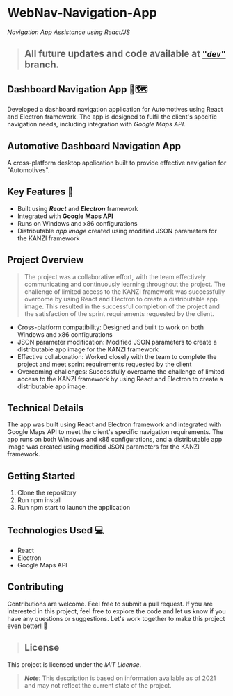 # WebNav-Navigation-App

*Navigation App Assistance using React/JS*

> ## All future updates and code available at **_[`"dev"`](https://github.com/SushankSharma/WebNav-Navigation-App/tree/dev)_** branch.

## Dashboard Navigation App 🚚🗺️
Developed a dashboard navigation application for Automotives using React and Electron framework. The app is designed to fulfil the client's specific navigation needs, including integration with _Google Maps API_.

## Automotive Dashboard Navigation App

A cross-platform desktop application built to provide effective navigation for "Automotives". 

## Key Features 🔑
- Built using ***React*** and ***Electron*** framework
- Integrated with ****Google Maps API****
- Runs on Windows and x86 configurations
- Distributable *app image* created using modified JSON parameters for the KANZI framework

## Project Overview
> The project was a collaborative effort, with the team effectively communicating and continuously learning throughout the project. The challenge of limited access to the KANZI framework was successfully overcome by using React and Electron to create a distributable app image. This resulted in the successful completion of the project and the satisfaction of the sprint requirements requested by the client.
- Cross-platform compatibility: Designed and built to work on both Windows and x86 configurations
- JSON parameter modification: Modified JSON parameters to create a distributable app image for the KANZI framework
- Effective collaboration: Worked closely with the team to complete the project and meet sprint requirements requested by the client
- Overcoming challenges: Successfully overcame the challenge of limited access to the KANZI framework by using React and Electron to create a distributable app image.

## Technical Details
The app was built using React and Electron framework and integrated with Google Maps API to meet the client's specific navigation requirements. The app runs on both Windows and x86 configurations, and a distributable app image was created using modified JSON parameters for the KANZI framework.

## Getting Started
1. Clone the repository
2. Run npm install
3. Run npm start to launch the application

## Technologies Used 💻
- React
- Electron
- Google Maps API

## Contributing
Contributions are welcome. Feel free to submit a pull request.
If you are interested in this project, feel free to explore the code and let us know if you have any questions or suggestions. Let's work together to make this project even better! 🤝

>## License
This project is licensed under the *MIT License*.

> **_Note_**: This description is based on information available as of 2021 and may not reflect the current state of the project.
